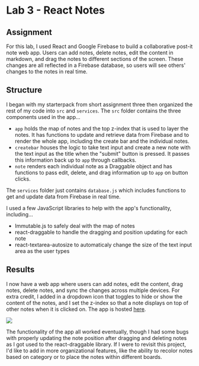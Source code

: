# Lab 3 - React Notes

## Assignment
For this lab, I used React and Google Firebase to build a collaborative post-it note web app. Users can add notes, delete notes, edit the content in markdown, and drag the notes to different sections of the screen. These changes are all reflected in a Firebase database, so users will see others' changes to the notes in real time.

## Structure
I began with my starterpack from short assignment three then organized the rest of my code into `src` and `services`. The `src` folder contains the three components used in the app...
* `app` holds the map of notes and the top z-index that is used to layer the notes. It has functions to update and retrieve data from Firebase and to render the whole app, including the create bar and the individual notes.
* `createbar` houses the logic to take text input and create a new note with the text input as the title when the "submit" button is pressed. It passes this information back up to `app` through callbacks.
* `note` renders each individual note as a Draggable object and has functions to pass edit, delete, and drag information up to `app` on button clicks.

The `services` folder just contains `database.js` which includes functions to get and update data from Firebase in real time. 

I used a few JavaScript libraries to help with the app's functionality, including...
* Immutable.js to safely deal with the map of notes
* react-draggable to handle the dragging and position updating for each note
* react-textarea-autosize to automaticaly change the size of the text input area as the user types


## Results
I now have a web app where users can add notes, edit the content, drag notes, delete notes, and sync the changes across multiple devices. For extra credit, I added in a dropdown icon that toggles to hide or show the content of the notes, and I set the z-index so that a note displays on top of other notes when it is clicked on. The app is hosted [here](http://emma-cs52-notes.surge.sh/).

![](https://media.giphy.com/media/dh2oVW7NkWzJZXPaVt/giphy.gif)

The functionality of the app all worked eventually, though I had some bugs with properly updating the note position after dragging and deleting notes as I got used to the react-draggable library. If I were to revisit this project, I'd like to add in more organizational features, like the ability to recolor notes based on category or to place the notes within different boards. 
